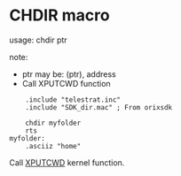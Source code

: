 # CHDIR macro

usage:
chdir ptr

note:
* ptr may be: (ptr), address
* Call XPUTCWD function

```ca65
    .include "telestrat.inc"
    .include "SDK_dir.mac" ; From orixsdk

    chdir myfolder
    rts
myfolder:
    .asciiz "home"
```

Call [XPUTCWD](../..//orixsdk_macros/kernel/primitives/XPUTCWD/) kernel function.
